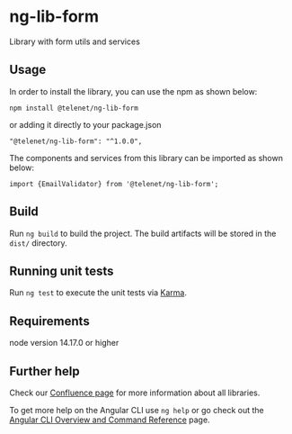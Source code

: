 # ng-lib-form

Library with form utils and services

## Usage

In order to install the library, you can use the npm as shown below:

`npm install @telenet/ng-lib-form`

or adding it directly to your package.json

`"@telenet/ng-lib-form": "^1.0.0",`

The components and services from this library can be imported as shown below:

`import {EmailValidator} from '@telenet/ng-lib-form';`

## Build

Run `ng build` to build the project. The build artifacts will be stored in the `dist/` directory.

## Running unit tests

Run `ng test` to execute the unit tests via [Karma](https://karma-runner.github.io).

## Requirements

node version 14.17.0 or higher

## Further help

Check our [Confluence page](https://confluence.rel.apps.telenet.be/x/siJfEw) for more information about all libraries.

To get more help on the Angular CLI use `ng help` or go check out the [Angular CLI Overview and Command Reference](https://angular.io/cli) page.
